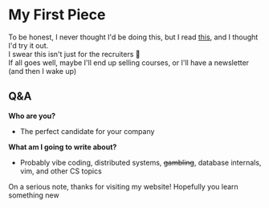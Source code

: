 # My First Piece
To be honest, I never thought I'd be doing this, but I read [this](https://www.swyx.io/learn-in-public), and I thought I'd try it out.  
I swear this isn't just for the recruiters 🤫  
If all goes well, maybe I'll end up selling courses, or I'll have a newsletter (and then I wake up)

## Q&A

**Who are you?**
- The perfect candidate for your company

**What am I going to write about?** 
- Probably vibe coding, distributed systems, ~~gambling~~, database internals, vim, and other CS topics

On a serious note, thanks for visiting my website! Hopefully you learn something new